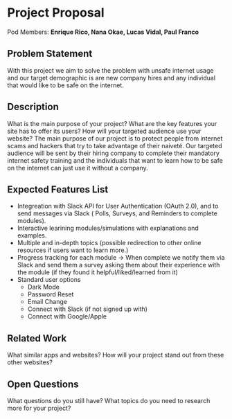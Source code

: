 # Project Proposal

Pod Members: **Enrique Rico, Nana Okae, Lucas Vidal, Paul Franco**

## Problem Statement

With this project we aim to solve the problem with unsafe internet usage and our target demographic is are new company hires and any individual that would like to be safe on the internet.

## Description

What is the main purpose of your project? What are the key features your site has to offer its users? How will your targeted audience use your website?
The main purpose of our project is to protect people from internet scams and hackers that try to take advantage of their naiveté. Our targeted audience will be sent by their hiring company to complete their mandatory internet safety training and the individuals that want to learn how to be safe on the internet can just use it without a company.

## Expected Features List

- Integreation with Slack API for User Authentication (OAuth 2.0), and to send messages via Slack ( Polls, Surveys, and Reminders to complete modules).
- Interactive learining modules/simulations with explanations and examples.
- Multiple and in-depth topics (possible redirection to other online resources if users want to learn more.)
- Progress tracking for each module -> When complete we notify them via Slack and send them a survey asking them about their experience with the module (if they found it helpful/liked/learned from it)
- Standard user options
  - Dark Mode
  - Password Reset
  - Email Change
  - Connect with Slack (if not signed up with)
  - Connect with Google/Apple

## Related Work

What similar apps and websites? How will your project stand out from these other websites?

## Open Questions

What questions do you still have? What topics do you need to research more for your project?
